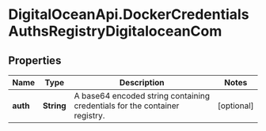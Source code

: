 # DigitalOceanApi.DockerCredentialsAuthsRegistryDigitaloceanCom

## Properties
Name | Type | Description | Notes
------------ | ------------- | ------------- | -------------
**auth** | **String** | A base64 encoded string containing credentials for the container registry. | [optional] 
